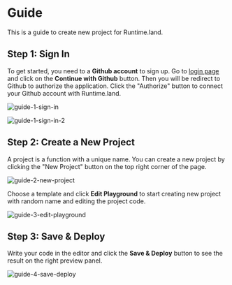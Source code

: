 # Guide

This is a guide to create new project for Runtime.land.

## Step 1: Sign In

To get started, you need to a **Github account** to sign up. Go to [login page](/#) and click on the **Continue with Github** button. Then you will be redirect to Github to authorize the application. Click the "Authorize" button to connect your Github account with Runtime.land.

![guide-1-sign-in](/img/guide-1-sign-in.png)

![guide-1-sign-in-2](/img/guide-1-sign-in-2.png)

## Step 2: Create a New Project

A project is a function with a unique name. You can create a new project by clicking the "New Project" button on the top right corner of the page.

![guide-2-new-project](/img/guide-2-new-project.png)

Choose a template and click **Edit Playground** to start creating new project with random name and editing the project code.

![guide-3-edit-playground](/img/guide-3-edit-playground.png)

## Step 3: Save & Deploy

Write your code in the editor and click the **Save & Deploy** button to see the result on the right preview panel.

![guide-4-save-deploy](/img/guide-4-save-deploy.png)

